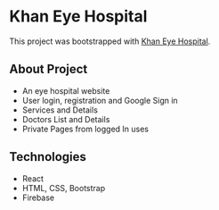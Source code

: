 # Khan Eye Hospital

This project was bootstrapped with [Khan Eye Hospital](https://eye-hospital-musaberul.netlify.app/).

## About Project
* An eye hospital website
* User login, registration and Google Sign in
* Services and Details
* Doctors List and Details
* Private Pages from logged In uses

## Technologies
* React
* HTML, CSS, Bootstrap
* Firebase


